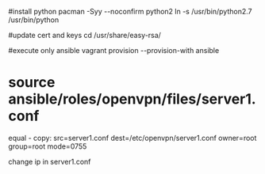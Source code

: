 #install python
pacman -Syy --noconfirm python2
ln -s /usr/bin/python2.7 /usr/bin/python

#update cert and keys
cd /usr/share/easy-rsa/

#execute only ansible
vagrant provision --provision-with ansible

# source ansible/roles/openvpn/files/server1.conf
equal - copy: src=server1.conf dest=/etc/openvpn/server1.conf owner=root group=root mode=0755

change ip in server1.conf
